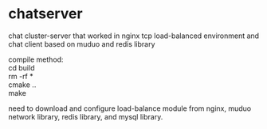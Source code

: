 # chatserver
chat cluster-server that worked in nginx tcp load-balanced environment and chat client based on muduo and redis library

compile method:  
cd build  
rm -rf *  
cmake ..  
make  

need to download and configure load-balance module from nginx, muduo network library, redis library, and mysql library.
